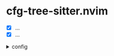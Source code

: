 # cfg-tree-sitter.nvim
  - [x] ...
  - [x] ...
<details>
<summary> config  </summary>

```lua

```
</details>
